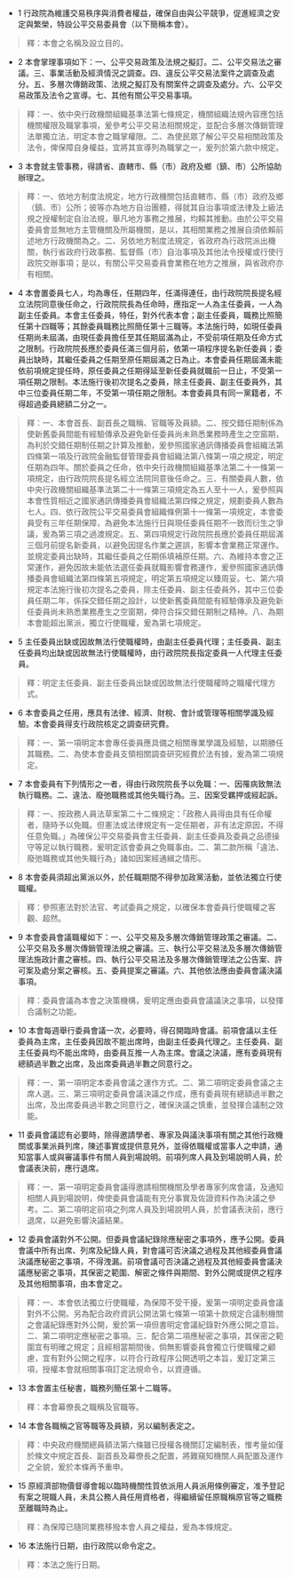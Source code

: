 * 1 行政院為維護交易秩序與消費者權益，確保自由與公平競爭，促進經濟之安定與繁榮，特設公平交易委員會（以下簡稱本會）。

> 釋：本會之名稱及設立目的。

* 2 本會掌理事項如下：一、公平交易政策及法規之擬訂。二、公平交易法之審議。三、事業活動及經濟情況之調查。四、違反公平交易法案件之調查及處分。五、多層次傳銷政策、法規之擬訂及有關案件之調查及處分。六、公平交易政策及法令之宣導。七、其他有關公平交易事項。

> 釋：一、依中央行政機關組織基準法第七條規定，機關組織法規內容應包括機關權限及職掌事項，爰參考公平交易法相關規定，並配合多層次傳銷管理法單獨立法，明定本會之職掌權限。二、為使民眾了解公平交易相關政策及法令，俾保障自身權益，宜將其宣導列為職掌之一，爰列於第六款中規定。

* 3 本會就主管事務，得請省、直轄市、縣（市）政府及鄉（鎮、市）公所協助辦理之。

> 釋：一、依地方制度法規定，地方行政機關包括直轄市、縣（市）政府及鄉（鎮、市）公所；彼等亦為地方自治團體，得就其自治事項或法律及上級法規之授權制定自治法規，舉凡地方事務之推展，均賴其推動。由於公平交易委員會並無地方主管機關及所屬機關，是以，其相關業務之推展自須依賴前述地方行政機關為之。二、另依地方制度法規定，省政府為行政院派出機關，執行省政府行政事務、監督縣（市）自治事項及其他法令授權或行使行政院交辦事項；是以，有關公平交易委員會業務在地方之推展，與省政府亦有相關。

* 4 本會置委員七人，均為專任，任期四年，任滿得連任，由行政院院長提名經立法院同意後任命之，行政院院長為任命時，應指定一人為主任委員，一人為副主任委員。本會主任委員，特任，對外代表本會；副主任委員，職務比照簡任第十四職等；其餘委員職務比照簡任第十三職等。本法施行時，如現任委員任期尚未屆滿，由現任委員擔任至其任期屆滿為止，不受前項任期及任命方式之限制。行政院院長應於委員任滿三個月前，依第一項程序提名新任委員；委員出缺時，其繼任委員之任期至原任期屆滿之日為止。本會委員任期屆滿未能依前項規定提任時，原任委員之任期得延至新任委員就職前一日止，不受第一項任期之限制。本法施行後初次提名之委員，除主任委員、副主任委員外，其中三位委員任期二年，不受第一項任期之限制。本會委員具有同一黨籍者，不得超過委員總額二分之一。

> 釋：一、本會首長、副首長之職稱、官職等及員額。二、按交錯任期制係為使新舊委員間能有經驗傳承及避免新任委員尚未熟悉業務時產生之空窗期，為利於交錯任期制任期之計算及推動，爰參照國家通訊傳播委員會組織法第四條第一項及行政院金融監督管理委員會組織法第八條第一項之規定，明定任期為四年。關於委員之任命，依中央行政機關組織基準法第二十一條第一項規定，由行政院院長提名經立法院同意後任命之。三、有關委員人數，依中央行政機關組織基準法第二十一條第三項規定為五人至十一人，爰參照與本會性質相近之國家通訊傳播委員會組織法第四條之規定，規劃委員人數為七人。四、依行政院公平交易委員會組織條例第十一條第一項規定，本會委員受有三年任期保障，為避免本法施行日與現任委員任期不一致而衍生之爭議，爰為第三項之過渡規定。五、第四項規定行政院院長應於委員任期屆滿三個月前提名新委員，以避免因提名作業之遲誤，影響本會業務正常運作。並規定委員出缺時，其繼任委員之任期係填補原任期。六、為維持本會之正常運作，避免因故未能依法選任委員就職影響會務運作，爰參照國家通訊傳播委員會組織法第四條第五項規定，明定第五項規定以臻周妥。七、第六項規定本法施行後初次提名之委員，除主任委員、副主任委員外，其中三位委員任期二年，係採交錯任期之設計，以使新舊委員間能有經驗傳承及避免新任委員尚未熟悉業務產生之空窗期，俾符合採交錯任期制之精神。八、為期本會能超出黨派，獨立行使職權，爰為第七項規定。

* 5 主任委員出缺或因故無法行使職權時，由副主任委員代理；主任委員、副主任委員均出缺或因故無法行使職權時，由行政院院長指定委員一人代理主任委員。

> 釋：明定主任委員、副主任委員出缺或因故無法行使職權時之職權代理方式。

* 6 本會委員之任用，應具有法律、經濟、財稅、會計或管理等相關學識及經驗。本會委員得支行政院核定之調查研究費。

> 釋：一、第一項明定本會專任委員應具備之相關專業學識及經驗，以期勝任其職務。二、為使本會委員支領相關調查研究經費於法有據，爰為第二項規定。

* 7 本會委員有下列情形之一者，得由行政院院長予以免職：一、因罹病致無法執行職務。二、違法、廢弛職務或其他失職行為。三、因案受羈押或經起訴。

> 釋：一、按政務人員法草案第二十二條規定：「政務人員得由具有任命權者，隨時予以免職。但憲法或法律規定有一定任期者，非有法定原因，不得任意免職。」為確保公平交易委員會主任委員、副主任委員及委員之品德操守等足以執行職務，爰明定該會委員之免職事由。二、第二款所稱「違法、廢弛職務或其他失職行為」諸如因案經通緝之情形。

* 8 本會委員須超出黨派以外，於任職期間不得參加政黨活動，並依法獨立行使職權。

> 釋：參照憲法對於法官、考試委員之規定，以確保本會委員行使職權之客觀、超然。

* 9 本會委員會議職權如下：一、公平交易及多層次傳銷管理政策之審議。二、公平交易及多層次傳銷管理法規之審議。三、執行公平交易法及多層次傳銷管理法施政計畫之審核。四、執行公平交易法及多層次傳銷管理法之公告案、許可案及處分案之審核。五、委員提案之審議。六、其他依法應由委員會議決議事項。

> 釋：委員會議為本會之決策機構，爰明定應由委員會議議決之事項，以發揮合議制之功能。

* 10 本會每週舉行委員會議一次，必要時，得召開臨時會議。前項會議以主任委員為主席，主任委員因故不能出席時，由副主任委員代理之。主任委員、副主任委員均不能出席時，由委員互推一人為主席。會議之決議，應有委員現有總額過半數之出席，及出席委員過半數之同意行之。

> 釋：一、第一項明定本委員會議之運作方式。二、第二項明定委員會議之主席人選。三、第三項明定委員會議決議之作成，應有委員現有總額過半數之出席，及出席委員過半數之同意行之，確保決議之慎重，並發揮合議制之效能。

* 11 委員會議認有必要時，除得邀請學者、專家及與議決事項有關之其他行政機關或事業派員列席，陳述事實或提供意見外，並得依職權或當事人之申請，通知當事人或與審議事件有關人員到場說明。前項列席人員及到場說明人員，於會議表決前，應行退席。

> 釋：一、第一項明定委員會議得邀請相關機關及學者專家列席會議，及通知相關人員到場說明，俾使委員會議能有充分事實及佐證資料作為決議之參考。二、第二項明定前項之列席人員及到場說明人員，於會議表決前，應行退席，以避免影響決議結果。

* 12 委員會議對外不公開。但委員會議紀錄除應秘密之事項外，應予公開。委員會議中所有出席、列席及紀錄人員，對會議可否決議之過程及其他經委員會議決議應秘密之事項，不得洩漏。前項會議可否決議之過程及其他經委員會議決議應秘密之事項，其保密之範圍、解密之條件與期間、對外公開或提供之程序及其他相關事項，由本會定之。

> 釋：一、本會依法獨立行使職權，為保障不受干擾，爰第一項明定委員會議對外不公開。另為配合政府資訊公開法第七條第一項第十款規定合議制機關之會議紀錄應對外公開，爰於第一項但書明定會議紀錄對外應公開之意旨。二、第二項明定應秘密之事項。三、配合第二項應秘密之事項，其保密之範圍宜有明確之規定；且經相當期間後，倘無影響委員會獨立行使職權之顧慮，宜有對外公開之程序，以符合行政程序公開透明之本旨，爰訂定第三項，授權本會就相關事項訂定法規命令，以資遵循。

* 13 本會置主任秘書，職務列簡任第十二職等。

> 釋：本會幕僚長之職稱及官職等。

* 14 本會各職稱之官等職等及員額，另以編制表定之。

> 釋：中央政府機關總員額法第六條雖已授權各機關訂定編制表，惟考量如僅於條文中規定首長、副首長及幕僚長之配置，將難窺知機關人員配置及運作之全貌，爰於本條再予重申。

* 15 原經濟部物價督導會報以臨時機關性質依派用人員派用條例審定，准予登記有案之現職人員，未具公務人員任用資格者，得繼續留任原職稱原官等之職務至離職時為止。

> 釋：為保障已隨同業務移撥本會人員之權益，爰為本條規定。

* 16 本法施行日期，由行政院以命令定之。

> 釋：本法之施行日期。

